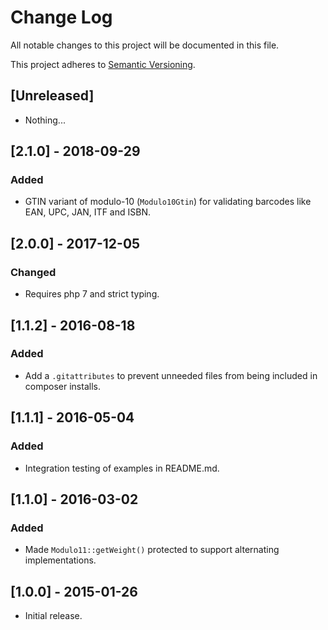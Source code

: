 # Change Log
All notable changes to this project will be documented in this file.

This project adheres to [Semantic Versioning](http://semver.org/).

## [Unreleased]

- Nothing...

## [2.1.0] - 2018-09-29

### Added
- GTIN variant of modulo-10 (`Modulo10Gtin`) for validating barcodes like EAN, UPC, JAN, ITF and ISBN.

## [2.0.0] - 2017-12-05

### Changed
- Requires php 7 and strict typing.

## [1.1.2] - 2016-08-18

### Added
- Add a `.gitattributes` to prevent unneeded files from being included in composer installs.

## [1.1.1] - 2016-05-04

### Added
- Integration testing of examples in README.md.

## [1.1.0] - 2016-03-02

### Added
- Made `Modulo11::getWeight()` protected to support alternating implementations.

## [1.0.0] - 2015-01-26
- Initial release.
